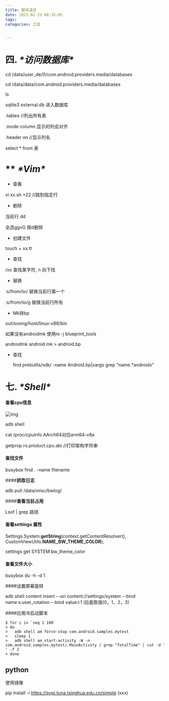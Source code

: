 ```yaml
---
title: 脚本语言
date: 2021-02-25 08:35:05
tags: 
categories: 工具


---
```


# **四.** ***\*访问数据库\****

cd  /data/user_de/0/com.android.providers.media/databases

cd /data/data/com.android.providers.media/databases

ls

sqlite3 external.db 进入数据库

.tables //列出所有表

 .mode column  显示的列会对齐

.header on //显示列名

 select * from 表

# ** ***\*Vim\****

* 查看

vi xx.sh +22 //跳到指定行

* 删除

当前行 dd

全选ggvG 按d删除

* 创建文件

touch + xx.tt

* 查找

/xx  查找某字符, n 向下找

* 替换

:s/from/to/  替换当前行第一个

:s/from/to/g  替换当前行所有

* Mk转bp

out/soong/host/linux-x86/bin

如果没有androidmk  使用m -j blueprint_tools

androidmk  android.mk > android.bp

* 查找

  find prebuilts/sdk/ -name Android.bp|xargs grep "name.*androidx" 

# **七.** ***\*Shell\****

#### **查看**cpu信息

![img](file:///C:\Users\admin\AppData\Local\Temp\ksohtml30816\wps2.jpg) 

adb shell

cat /proc/cpuinfo  AArch64对应arm64-v8a

getprop ro.product.cpu.abi //打印架构字符串

 

#### **查找文件**

busybox find . -name filename

 

####**抓取日志**

adb pull /data/misc/bwlog/

 

####**查看当前占用**

Lsof | grep 路径

 

#### **查看settings 属性**

Settings.System.**getString**(context.getContentResolver(), CustomViewUtils.**NAME_BW_THEME_COLOR**);

settings get SYSTEM bw_theme_color



#### **查看文件大小**

 busybox du -h -d 1

####设置屏幕旋转

adb shell content insert --uri content://settings/system --bind name:s:user_rotation --bind value:i:1 i后面取值(0，1，2，3)



####应用冷启动脚本

```shell
$ for i in `seq 1 100`
> do 
>   adb shell am force-stop com.android.samples.mytest
>   sleep 1
>   adb shell am start-activity -W -n com.android.samples.mytest/.MainActivity | grep "TotalTime" | cut -d ' ' -f 2
> done
```



## **python**

使用镜像 

pip install -i https://pypi.tuna.tsinghua.edu.cn/simple (xxx)